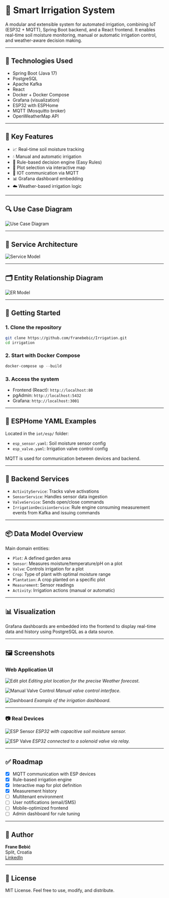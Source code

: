 # 🌱 Smart Irrigation System

A modular and extensible system for automated irrigation, combining IoT (ESP32 + MQTT), Spring Boot backend, and a React frontend. It enables real-time soil moisture monitoring, manual or automatic irrigation control, and weather-aware decision making.

---

## 📌 Technologies Used

- Spring Boot (Java 17)
- PostgreSQL
- Apache Kafka
- React
- Docker + Docker Compose
- Grafana (visualization)
- ESP32 with ESPHome
- MQTT (Mosquitto broker)
- OpenWeatherMap API

---

## 🎯 Key Features

- 📈 Real-time soil moisture tracking
- 💧 Manual and automatic irrigation
- 🧠 Rule-based decision engine (Easy Rules)
- 📍 Plot selection via interactive map
- 🔄 IOT communication via MQTT
- 📊 Grafana dashboard embedding
- ☁️ Weather-based irrigation logic

---

## 🔍 Use Case Diagram

![Use Case Diagram](docs/diagrams/rendered/use-cases.png)

---

## 🧠 Service Architecture

![Service Model](docs/diagrams/rendered/service-model.png)

---

## 🗂️ Entity Relationship Diagram

![ER Model](docs/diagrams/rendered/er-model.png)

---

## 🏁 Getting Started

### 1. Clone the repository

```bash
git clone https://github.com/franebebic/Irrigation.git
cd irrigation
```

### 2. Start with Docker Compose

```powershell
docker-compose up --build
```

### 3. Access the system

- Frontend (React): `http://localhost:80`
- pgAdmin: `http://localhost:5432`
- Grafana: `http://localhost:3001`

---

## 📡 ESPHome YAML Examples

Located in the `iot/esp/` folder:

- `esp_sensor.yaml`: Soil moisture sensor config
- `esp_valve.yaml`: Irrigation valve control config

MQTT is used for communication between devices and backend.

---

## 📘 Backend Services

- `ActivityService`: Tracks valve activations
- `SensorService`: Handles sensor data ingestion
- `ValveService`: Sends open/close commands
- `IrrigationDecisionService`: Rule engine consuming measurement events from Kafka and issuing commands

---

## 📦 Data Model Overview

Main domain entities:

- `Plot`: A defined garden area
- `Sensor`: Measures moisture/temperature/pH on a plot
- `Valve`: Controls irrigation for a plot
- `Crop`: Type of plant with optimal moisture range
- `Plantation`: A crop planted on a specific plot
- `Measurement`: Sensor readings
- `Activity`: Irrigation actions (manual or automatic)

---

## 📊 Visualization

Grafana dashboards are embedded into the frontend to display real-time data and history using PostgreSQL as a data source.

---

## 🖼️ Screenshots

### Web Application UI
![Edit plot](docs/screenshots/edit_plot.png)
*Editing plot location for the precise Weather forecast.*

![Manual Valve Control](docs/screenshots/manual_valve.png)
*Manual valve control interface.*

![Dashboard](docs/screenshots/dashboard.png)
*Example of the irrigation dashboard.*

---

### 📷 Real Devices

![ESP Sensor](docs/screenshots/esp_sensor.jpg)
*ESP32 with capacitive soil moisture sensor.*

![ESP Valve](docs/screenshots/esp_valve_on.jpg)
*ESP32 connected to a solenoid valve via relay.*

---

## ✅ Roadmap

- [x] MQTT communication with ESP devices
- [x] Rule-based irrigation engine
- [x] Interactive map for plot definition
- [x] Measurement history
- [ ] Multitenant environment
- [ ] User notifications (email/SMS)
- [ ] Mobile-optimized frontend
- [ ] Admin dashboard for rule tuning

---

## 👤 Author

**Frane Bebić**  
Split, Croatia  
[LinkedIn](https://www.linkedin.com/in/franebebic)

---

## 📄 License

MIT License. Feel free to use, modify, and distribute.